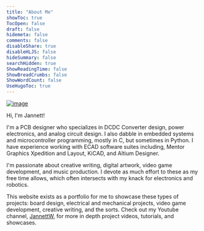```yaml
---
title: "About Me"
showToc: true
TocOpen: false
draft: false
hidemeta: false
comments: false
disableShare: true
disableHLJS: false
hideSummary: false
searchHidden: true
ShowReadingTime: false
ShowBreadCrumbs: false
ShowWordCount: false
UseHugoToc: true
---
```


[![image](https://lh3.googleusercontent.com/pw/AP1GczPBEJJGyezu0_BWekVsj9eGvl5hoH_SKfhqW9TjaLV-MfARht-euvfeaw7Zk496zivTCsstH-EhEjOpNrFh1tni9k6aUoO62IhjpxF5ftcEJfAWtW1V=w2400)](https://lh3.googleusercontent.com/pw/AP1GczPBEJJGyezu0_BWekVsj9eGvl5hoH_SKfhqW9TjaLV-MfARht-euvfeaw7Zk496zivTCsstH-EhEjOpNrFh1tni9k6aUoO62IhjpxF5ftcEJfAWtW1V=w2400)

Hi, I'm Jannett!

I'm a PCB designer who specializes in DCDC Converter design, power electronics, and analog circuit design. I also dabble in embedded systems and microcontroller programming, mostly in C, but sometimes in Python. I have experience working with ECAD software suites including, Mentor Graphics Xpedition and Layout, KiCAD, and Altium Designer.

I'm passionate about creative writing, digital artwork, video game development, and music production. I devote as much effort to these as my free time allows, which often intersects with my knack for electronics and robotics. 

This website exists as a portfolio for me to showcase these types of projects: board design, electrical and mechanical projects, video game development, creative writing, and the sorts. Check out my Youtube channel, [JannettW](https://www.youtube.com/@jannettw), for more in depth project videos, tutorials, and showcases. 

